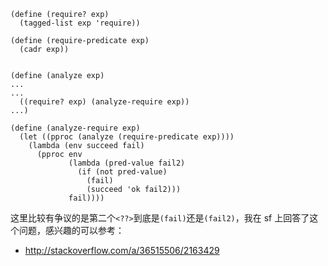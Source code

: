 ```
(define (require? exp)
  (tagged-list exp 'require))

(define (require-predicate exp)
  (cadr exp))


(define (analyze exp)
...
...
  ((require? exp) (analyze-require exp))
...)

(define (analyze-require exp)
  (let ((pproc (analyze (require-predicate exp))))
    (lambda (env succeed fail)
      (pproc env
             (lambda (pred-value fail2)
               (if (not pred-value)
                 (fail)
                 (succeed 'ok fail2)))
             fail))))
```


这里比较有争议的是第二个`<??>`到底是`(fail)`还是`(fail2)`，我在 sf 上回答了这个问题，感兴趣的可以参考：

- http://stackoverflow.com/a/36515506/2163429
